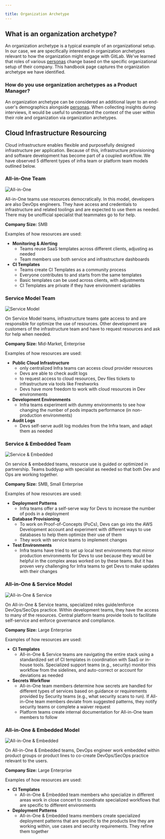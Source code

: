 ```yaml
---

title: Organization Archetype
---
```








## What is an organization archetype?

An organization archetype is a typical example of an organizational setup. In our case, we are specifically interested in organization archetypes relevant to how the organization might engage with GitLab. We've learned that roles of various [personas](../personas) change based on the specific organizational setup of their company. This handbook page captures the organization archetype we have identified.

### How do you use organization archetypes as a Product Manager?

An organization archetype can be considered an additional layer to an end-user's demographics alongside [personas](.../personas). When collecting insights during interviews, it would be useful to understand the context of the user within their role and organization via organization archetypes.

## Cloud Infrastructure Resourcing

Cloud infrastructure enables flexible and purposefully designed infrastructure per application. Because of this, infrastructure provisioning and software development has become part of a coupled workflow. We have observed 5 different types of infra team or platform team models outlined below.

### All-in-One Team

![All-in-One](all-in-one.png)

All-in-One teams use resources democratically. In this model, developers are also DevOps engineers. They have access and credentials to infrastructure and related toolings and are expected to use them as needed. There may be unofficial specialist that teammates go to for help.

**Company Size:** SMB

Examples of how resources are used:

- **Monitoring & Alerting**
  - Teams reuse SaaS templates across different clients, adjusting as needed
  - Team members use both service and infrastructure dashboards
- **CI Templates**
  - Teams create CI Templates as a community process
  - Everyone contributes to and starts from the same templates
  - Basic templates can be used across clients, with adjustments
  - CI Templates are private if they have environment variables

### Service Model Team

![Service Model](service-model.png)

On Service Model teams, infrastructure teams gate access to and are responsible for optimize the use of resources. Other development are customers of the infrastructure team and have to request resources and ask for help when needed.

**Company Size:** Mid-Market, Enterprise

Examples of how resources are used:

- **Public Cloud Infrastructure**
  - only centralized Infra teams can access cloud provider resources
  - Devs are able to check audit logs
  - to request access to cloud resources, Dev files tickets to infrastructure via tools like Freshworks
  - Devs have more freedom to work with cloud resources in Dev environments
- **Development Environments**
  - Infra teams experiment with dummy environments to see how changing the number of pods impacts performance (in non-production environments)
- **Audit Logs**
  - Devs self-serve audit log modules from the Infra team, and adapt them as needed

### Service & Embedded Team

![Service & Embedded](service-embedded.png)

On service & embedded teams, resource use is guided or optimized in partnership. Teams buddyup with specialist as needed so that both Dev and Ops are working together.

**Company Size:** SMB, Small Enterprise

Examples of how resources are used:

- **Deployment Patterns**
  - Infra teams offer a self-serve way for Devs to increase the number of pods in a deployment
- **Database Provisioning**
  - To work on Proof-of-Concepts (PoCs), Devs can go into the AWS Development account and experiment with different ways to use databases to help them optimize their use of them
  - They work with service teams to implement changes
- **Test Environments**
  - Infra teams have tried to set up local test environments that mirror production environments for Devs to use because they would be helpful in the complex areas worked on by these teams. But it has proven very challenging  for Infra teams to get Devs to make updates with their changes

### All-in-One & Service Model

![All-in-One & Service](all-in-one-service.png)

On All-in-One & Service teams, specialized roles guide/enforce DevOps/SecOps practice. Within development teams, they have the access to many of the resources. Central platform teams provide tools to facilitate self-service and enforce governance and compliance.

**Company Size:** Large Enterprise

Examples of how resources are used:

- **CI Templates**
  - All-in-One & Service teams are navigating the entire stack using a standardized set of CI templates in coordination with SaaS or in-house tools. Specialized support teams (e.g., security) monitor this workflow from the sidelines, and auto-correct or account for deviations as needed
- **Secrets Workflow**
  - All-in-One team members determine how secrets are handled for different types of services based on guidance or requirements provided by Security teams (e.g., what security scans to run). If All-in-One team members deviate from suggested patterns, they notify security teams or complete a waiver request
  - Platform teams create internal documentation for All-in-One team members to follow

### All-in-One & Embedded Model

![All-in-One & Embedded](all-in-one-embedded.png)

On All-in-One & Embedded teams, DevOps engineer work embedded within product groups or product lines to co-create DevOps/SecOps practice relevant to the users.

**Company Size:** Large Enterprise

Examples of how resources are used:

- **CI Templates**
  - All-in-One & Embedded team members who specialize in different areas work in close concert to coordinate specialized workflows that are specific to different environments
- **Deployment Patterns**
  - All-in-One & Embedded teams members create specialized deployment patterns that are specific to the products line they are working within, use cases and security requirements. They refine them together
